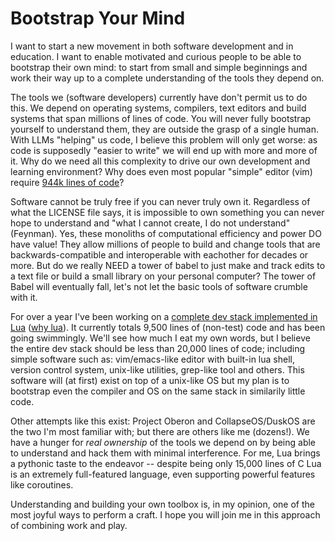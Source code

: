 # Bootstrap Your Mind

I want to start a new movement in both software development and in education.  I
want to enable motivated and curious people to be able to bootstrap their own
mind: to start from small and simple beginnings and work their way up to a
complete understanding of the tools they depend on.

The tools we (software developers) currently have don't permit us to do this. We
depend on operating systems, compilers, text editors and build systems that span
millions of lines of code. You will never fully bootstrap yourself to understand
them, they are outside the grasp of a single human. With LLMs "helping" us code,
I believe this problem will only get worse: as code is supposedly "easier to
write" we will end up with more and more of it. Why do we need all this
complexity to drive our own development and learning environment? Why does even
most popular "simple" editor (vim) require [944k lines of code][vim]?

Software cannot be truly free if you can never truly own it. Regardless of
what the LICENSE file says, it is impossible to own something you can never
hope to understand and "what I cannot create, I do not understand" (Feynman).
Yes, these monoliths of computational efficiency and power DO have value! They
allow millions of people to build and change tools that are backwards-compatible
and interoperable with eachother for decades or more. But do we really NEED a
tower of babel to just make and track edits to a text file or build a small
library on your personal computer? The tower of Babel will eventually fall, let's
not let the basic tools of software crumble with it.

For over a year I've been working on a [complete dev stack implemented in
Lua][civlua] ([why lua]). It currently totals 9,500 lines of (non-test) code and
has been going swimmingly. We'll see how much I eat my own words, but I believe
the entire dev stack should be less than 20,000 lines of code; including simple
software such as: vim/emacs-like editor with built-in lua shell, version control
system, unix-like utilities, grep-like tool and others. This software will (at
first) exist on top of a unix-like OS but my plan is to bootstrap even the
compiler and OS on the same stack in similarily little code.

Other attempts like this exist: Project Oberon and CollapseOS/DuskOS are the two
I'm most familiar with; but there are others like me (dozens!). We have a hunger
for _real ownership_ of the tools we depend on by being able to understand and
hack them with minimal interference. For me, Lua brings a pythonic taste to the
endeavor -- despite being only 15,000 lines of C Lua is an extremely
full-featured language, even supporting powerful features like coroutines.

Understanding and building your own toolbox is, in my opinion, one of the most
joyful ways to perform a craft. I hope you will join me in this approach of
combining work and play.

[vim]: https://github.com/vim/vim
[tokei]: https://github.com/XAMPPRocky/tokei
[civlua]: https://github.com/civboot/civlua
[why lua]: https://github.com/civboot/civboot/blob/main/blog/0009-lua-thoughts.md#why-lua
